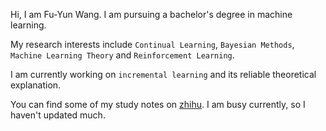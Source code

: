 Hi, I am Fu-Yun Wang. I am pursuing a bachelor's degree in machine learning.

My research interests include `Continual Learning`, `Bayesian Methods`, `Machine Learning Theory` and `Reinforcement Learning`. 

I am currently working on `incremental learning` and  its reliable theoretical explanation.

You can find some of my study notes on [zhihu](https://www.zhihu.com/people/tian-cai-68-16). 
I am busy currently, so I haven't updated much.
